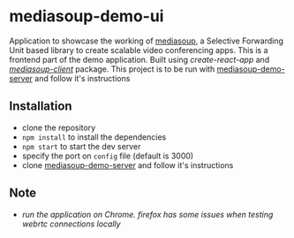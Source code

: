 # mediasoup-demo-ui

Application to showcase the working of <a href="https://mediasoup.org" target="_blank">mediasoup</a>, 
a Selective Forwarding Unit based library to create scalable video conferencing apps.
This is a frontend part of the demo application. 
Built using _create-react-app_ and [_mediasoup-client_](https://www.npmjs.com/package/mediasoup-client) package.
This project is to be run with [mediasoup-demo-server](https://github.com/BrijeshBumrela/mediasoup-demo-server) and follow it's instructions


## Installation

- clone the repository
- `npm install` to install the dependencies
- `npm start` to start the dev server
- specify the port on `config` file (default is 3000)
- clone [mediasoup-demo-server](https://github.com/BrijeshBumrela/mediasoup-demo-server) and follow it's instructions

## Note

- _run the application on Chrome. firefox has some issues when testing webrtc connections locally_
